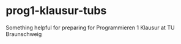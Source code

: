 # prog1-klausur-tubs
Something helpful for preparing for Programmieren 1 Klausur at TU Braunschweig
